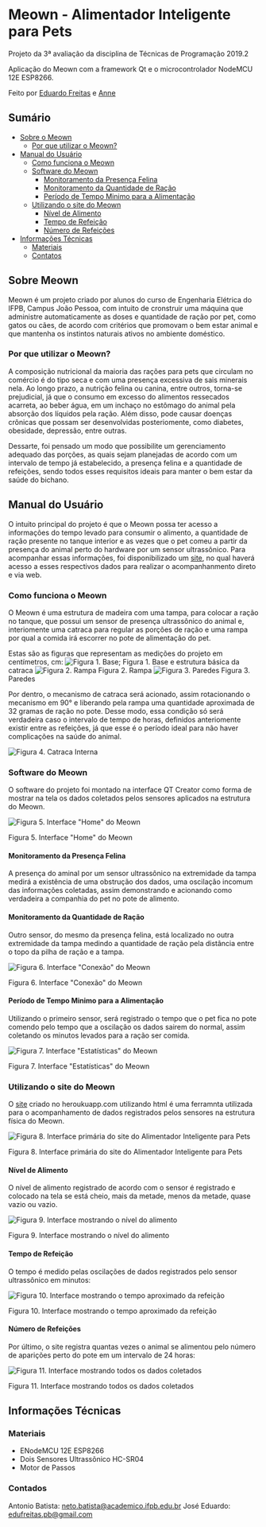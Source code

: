 # Meown - Alimentador Inteligente para Pets


Projeto da 3ª avaliação da disciplina de Técnicas de Programação 2019.2

Aplicação do Meown com a framework Qt e o microcontrolador NodeMCU 12E ESP8266.

Feito por [Eduardo Freitas](https://github.com/EduFreit4s) e [Anne](https://github.com/AnneSaint)

## Sumário 
* [Sobre o Meown](https://github.com/AnneSaint/Meown/blob/master/README.md#sobre-meown)
  * [Por que utilizar o Meown?](https://github.com/AnneSaint/Meown/blob/master/README.md#por-que-utilizar-o-meown)
* [Manual do Usuário](https://github.com/AnneSaint/Meown/blob/master/README.md#manual-do-usu%C3%A1rio)
  * [Como funciona o Meown](https://github.com/AnneSaint/Meown/blob/master/README.md#como-funciona-o-meown)
  * [Software do Meown](https://github.com/AnneSaint/Meown/blob/master/README.md#software-do-meown)
    * [Monitoramento da Presença Felina](https://github.com/AnneSaint/Meown/blob/master/README.md#monitoramento-da-presen%C3%A7a-felina)
    * [Monitoramento da Quantidade de Ração](https://github.com/AnneSaint/Meown/blob/master/README.md#monitoramento-da-quantidade-de-ra%C3%A7%C3%A3o)
    * [Período de Tempo Minimo para a Alimentação](https://github.com/AnneSaint/Meown/blob/master/README.md#per%C3%ADodo-de-tempo-minimo-para-a-alimenta%C3%A7%C3%A3o)
  * [Utilizando o site do Meown](https://github.com/AnneSaint/Meown/blob/master/README.md#utilizando-o-site-do-meown)
    * [Nível de Alimento](https://github.com/AnneSaint/Meown/blob/master/README.md#n%C3%ADvel-de-alimento)
    * [Tempo de Refeição](https://github.com/AnneSaint/Meown/blob/master/README.md#tempo-de-refei%C3%A7%C3%A3o)
    * [Número de Refeições](https://github.com/AnneSaint/Meown/blob/master/README.md#n%C3%BAmero-de-refei%C3%A7%C3%B5es)
* [Informações Técnicas](https://github.com/AnneSaint/Meown/blob/master/README.md#informa%C3%A7%C3%B5es-t%C3%A9cnicas)
  * [Materiais](https://github.com/AnneSaint/Meown/blob/master/README.md#materiais)
  * [Contatos]()


## Sobre Meown
Meown é um projeto criado por alunos do curso de Engenharia Elétrica do IFPB, Campus João Pessoa, com intuito de cronstruir uma máquina que administre automaticamente as doses e quantidade de ração por pet, como gatos ou cães, de acordo com critérios que promovam o bem estar animal e que mantenha os instintos naturais ativos no ambiente doméstico. 
### Por que utilizar o Meown?
A composição nutricional da maioria das rações para pets que circulam no comércio é do tipo seca e com uma presença excessiva de sais minerais nela. Ao longo prazo, a nutrição felina ou canina, entre outros, torna-se prejudicial, já que o consumo em excesso do alimentos ressecados acarreta, ao beber água, em um inchaço no estômago do animal pela absorção dos líquidos pela ração. Além disso, pode causar  doenças crônicas que possam ser desenvolvidas posteriomente, como diabetes, obesidade, depressão, entre outras.

Dessarte, foi pensado um modo que possibilite um gerenciamento adequado das porções, as quais sejam planejadas de acordo com um intervalo de tempo já estabelecido, a presença felina e a quantidade de refeições, sendo todos esses requisitos ideais para manter o bem estar da saúde do bichano.
## Manual do Usuário
O intuito principal do projeto é que o Meown possa ter acesso a informações do tempo levado para consumir o alimento, a quantidade de ração presente no tanque interior e as vezes que o pet comeu a partir da presença do animal perto do hardware por um sensor ultrassônico. Para acompanhar essas informações, foi disponibilizado um [site](http://meown-engine.herokuapp.com/), no qual haverá acesso a esses respectivos dados para realizar o acompanhanmento direto e via web.
### Como funciona o Meown
O Meown é uma estrutura de madeira com uma tampa, para colocar a ração no tanque, que possui um sensor de presença ultrassônico do animal e, interiomente uma catraca para regular as porções de ração e uma rampa por qual a comida irá escorrer no pote de alimentação do pet.

Estas são as figuras que representam as medições do projeto em centímetros, cm:
![Figura 1. Base;](https://github.com/AnneSaint/Meown/blob/master/base.jpg)
Figura 1. Base e estrutura básica da catraca
![Figura 2. Rampa](https://github.com/AnneSaint/Meown/blob/master/rampas.jpg)
Figura 2. Rampa
![Figura 3. Paredes](https://github.com/AnneSaint/Meown/blob/master/paredes.jpg)
Figura 3. Paredes

Por dentro, o mecanismo de catraca será acionado, assim rotacionando o mecanismo em 90° e liberando pela rampa uma quantidade aproximada de 32 gramas de ração no pote. Desse modo, essa condição só será verdadeira caso o intervalo de tempo de horas, definidos anteriomente existir entre as refeições, já que esse é o período ideal para não haver complicações na saúde do animal.

![Figura 4. Catraca Interna](https://github.com/AnneSaint/Meown/blob/master/catraca%20.jpg)

### Software do Meown
O software do projeto foi montado na interface QT Creator como forma de mostrar na tela os dados coletados pelos sensores aplicados na estrutura do Meown.

![Figura 5. Interface "Home" do Meown](https://github.com/AnneSaint/Meown/blob/master/home_qt.png)

Figura 5. Interface "Home" do Meown
#### Monitoramento da Presença Felina
A presença do aminal por um sensor ultrassônico na extremidade da tampa medirá a existência de uma obstrução dos dados, uma oscilação incomum das informações coletadas, assim demonstrando e acionando como verdadeira a companhia do pet no pote de alimento.
#### Monitoramento da Quantidade de Ração
Outro sensor, do mesmo da presença felina, está localizado no outra extremidade da tampa medindo a quantidade de ração pela distância entre o topo da pilha de ração e a tampa.

![Figura 6. Interface "Conexão" do Meown](https://github.com/AnneSaint/Meown/blob/master/conexao_qt.png)

Figura 6. Interface "Conexão" do Meown
#### Período de Tempo Minimo para a Alimentação
Utilizando o primeiro sensor, será registrado o tempo que o pet fica no pote comendo pelo tempo que a oscilação os dados sairem do normal, assim coletando os minutos levados para a ração ser comida.

![Figura 7. Interface "Estatísticas" do Meown](https://github.com/AnneSaint/Meown/blob/master/estatisticas_qt.png)

Figura 7. Interface "Estatísticas" do Meown
### Utilizando o site do Meown
O [site](http://meown-engine.herokuapp.com) criado no heroukuapp.com utilizando html é uma ferramnta utilizada para o acompanhamento de dados registrados pelos sensores na estrutura física do Meown.

![Figura 8. Interface primária do site do Alimentador Inteligente para Pets](https://github.com/AnneSaint/Meown/blob/master/heroku_meonw_semconexoes.png)

Figura 8. Interface primária do site do Alimentador Inteligente para Pets
#### Nível de Alimento
O nível de alimento registrado de acordo com o sensor é registrado e colocado na tela se está cheio, mais da metade, menos da metade, quase vazio ou vazio.

![Figura 9. Interface mostrando o nível do alimento](https://github.com/AnneSaint/Meown/blob/master/heroku_meown_umaconexao.png)

Figura 9. Interface mostrando o nível do alimento
#### Tempo de Refeição
O tempo é medido pelas oscilações de dados registrados pelo sensor ultrassônico em minutos:

![Figura 10. Interface mostrando o tempo aproximado da refeição](https://github.com/AnneSaint/Meown/blob/master/heroku_meown_duasconexoes.png)

Figura 10. Interface mostrando o tempo aproximado da refeição
#### Número de Refeições
Por último, o site registra quantas vezes o animal se alimentou pelo número de aparições perto do pote em um intervalo de 24 horas:

![Figura 11. Interface mostrando todos os dados coletados](https://github.com/AnneSaint/Meown/blob/master/heroku_meown_todasconexoes.png)

Figura 11. Interface mostrando todos os dados coletados
## Informações Técnicas 
### Materiais
* ENodeMCU 12E ESP8266
* Dois Sensores Ultrassõnico HC-SR04
* Motor de Passos
### Contados
Antonio Batista: neto.batista@academico.ifpb.edu.br
José Eduardo: edufreitas.pb@gmail.com

